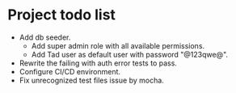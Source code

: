 # Project todo list

* Add db seeder.
    * Add super admin role with all available permissions.
    * Add Tad user as default user with password "@123qwe@".
* Rewrite the failing with auth error tests to pass.
* Configure CI/CD environment.
* Fix unrecognized test files issue by mocha.